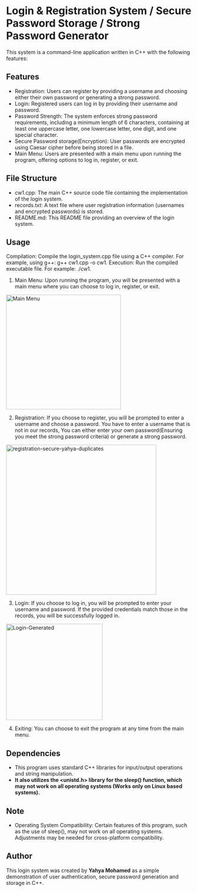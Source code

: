 # Login & Registration System / Secure Password Storage / Strong Password Generator
This system is a command-line application written in C++ with the following features:

## Features
* Registration: Users can register by providing a username and choosing either their own password or generating a strong password.
* Login: Registered users can log in by providing their username and password.
* Password Strength: The system enforces strong password requirements, including a minimum length of 6 characters, containing at least one uppercase letter, one lowercase letter, one digit, and one special character.
* Secure Password storage(Encryption): User passwords are encrypted using Caesar cipher before being stored in a file.
* Main Menu: Users are presented with a main menu upon running the program, offering options to log in, register, or exit.

## File Structure
* cw1.cpp: The main C++ source code file containing the implementation of the login system.
* records.txt: A text file where user registration information (usernames and encrypted passwords) is stored.
* README.md: This README file providing an overview of the login system.

## Usage
Compilation: Compile the login_system.cpp file using a C++ compiler. For example, using g++: g++ cw1.cpp -o cw1.
Execution: Run the compiled executable file. For example: ./cw1.
1. Main Menu: Upon running the program, you will be presented with a main menu where you can choose to log in, register, or exit.
<img width="312" alt="Main Menu" src="https://github.com/Yahya210/cw1-Programming/assets/114566232/1c8c9a4a-6659-40b8-86b6-1a6a305b52f2">

2.  Registration: If you choose to register, you will be prompted to enter a username and choose a password. You have to enter a username that is not in our records, You can either enter your own password(Ensuring you meet the strong password criteria) or generate a strong password.
<img width="408" alt="registration-secure-yahya-duplicates" src="https://github.com/Yahya210/cw1-Programming/assets/114566232/ff13c0ae-2a94-45c1-bde7-52f9fda7da55">

3. Login: If you choose to log in, you will be prompted to enter your username and password. If the provided credentials match those in the records, you will be successfully logged in.
<img width="262" alt="Login-Generated" src="https://github.com/Yahya210/cw1-Programming/assets/114566232/2048339d-24e6-4117-b5b2-962323c903ad">

4. Exiting: You can choose to exit the program at any time from the main menu.



## Dependencies
* This program uses standard C++ libraries for input/output operations and string manipulation.
* **It also utilizes the <unistd.h> library for the sleep() function, which may not work on all operating systems (Works only on Linux based systems).**

## Note
* Operating System Compatibility: Certain features of this program, such as the use of sleep(), may not work on all operating systems. Adjustments may be needed for cross-platform compatibility.

## Author
This login system was created by **Yahya Mohamed** as a simple demonstration of user authentication, secure password generation and storage in C++.
